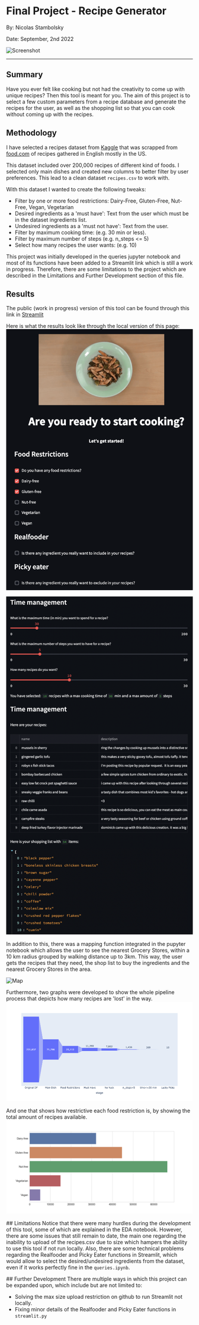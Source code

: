 # Final Project - Recipe Generator

By: Nicolas Stambolsky

Date: September, 2nd 2022

![Screenshot](https://media1.giphy.com/media/39hvy4FM5au6JXeXOu/giphy.gif)
________________________________________________

## Summary
Have you ever felt like cooking but not had the creativity to come up with unique recipes? Then this tool is meant for you. The aim of this project is to select a few custom parameters from a recipe database and generate the recipes for the user, as well as the shopping list so that you can cook without coming up with the recipes. 

## Methodology
I have selected a recipes dataset from [Kaggle](https://www.kaggle.com/datasets/shuyangli94/food-com-recipes-and-user-interactions) that was scrapped from [food.com](https://www.food.com/) of recipes gathered in English mostly in the US.

This dataset included over 200,000 recipes of different kind of foods. I selected only main dishes and created new columns to better filter by user preferences. This lead to a clean dataset `recipes.csv` to work with.

With this dataset I wanted to create the following tweaks:
- Filter by one or more food restrictions: Dairy-Free, Gluten-Free, Nut-Free, Vegan, Vegetarian
- Desired ingredients as a 'must have': Text from the user which must be in the dataset ingredients list.
- Undesired ingredients as a 'must not have': Text from the user.
- Filter by maximum cooking time: (e.g. 30 min or less).
- Filter by maximum number of steps (e.g. n_steps <= 5)
- Select how many recipes the user wants: (e.g. 10)

This project was initially developed in the queries jupyter notebook and most of its functions have been added to a Streamlit link which is still a work in progress. Therefore, there are some limitations to the project which are described in the Limitations and Further Development section of this file.


## Results
The public (work in progress) version of this tool can be found through this link in [Streamlit](https://nico-stan-recipes-streamlitstreamlit-rv1vwn.streamlitapp.com/) 

Here is what the results look like through the local version of this page:
![Local (working) version](https://github.com/nico-stan/recipes/blob/main/images/1.png)

![Local (working) version](https://github.com/nico-stan/recipes/blob/main/images/2.png)

In addition to this, there was a mapping function integrated in the pupyter notebook which allows the user to see the nearest Grocery Stores, within a 10 km radius grouped by walking distance up to 3km. This way, the user gets the recipes that they need, the shop list to buy the ingredients and the nearest Grocery Stores in the area.

![Map](https://github.com/nico-stan/recipes/blob/main/images/Map.png)

Furthermore, two graphs were developed to show the whole pipeline process that depicts how many recipes are 'lost' in the way. 
![](https://github.com/nico-stan/recipes/blob/main/images/Pipeline.png)

And one that shows how restrictive each food restriction is, by showing the total amount of recipes available.
![](https://github.com/nico-stan/recipes/blob/main/images/Restrictions.png)

## Limitations
Notice that there were many hurdles during the development of this tool, some of which are explained in the EDA notebook. However, there are some issues that still remain to date, the main one regarding the inability to upload of the recipes.csv due to size which hampers the ability to use this tool if not run locally. Also, there are some technical problems regarding the Realfooder and Picky Eater functions in Streamlit, which would allow to select the desired/undesired ingredients from the dataset, even if it works perfectly fine in the `queries.ipynb`.

## Further Development
There are multiple ways in which this project can be expanded upon, which include but are not limited to:
- Solving the max size upload restriction on github to run Streamlit not locally.
- Fixing minor details of the Realfooder and Picky Eater functions in `streamlit.py`
